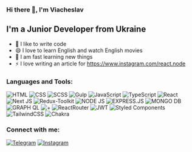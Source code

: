 ### Hi there 👋, I'm Viacheslav

## I'm a Junior Developer from Ukraine
- 💪 I like to write code
- 😄 I love to learn English and watch English movies
- 🥅 I am fast learning new things
- ⚡ I love writing an article for https://www.instagram.com/react.node

### Languages and Tools:
![HTML](https://img.shields.io/badge/-HTML-090909?style=for-the-badge&logo=html5&logoColor=orange) ![CSS](https://img.shields.io/badge/-SCSS-090909?style=for-the-badge&logo=css3&logoColor=2162B0)  ![SCSS](https://img.shields.io/badge/-SCSS-090909?style=for-the-badge&logo=sass&logoColor=D56FA4)   ![Gulp](https://img.shields.io/badge/-Gulp-090909?style=for-the-badge&logo=gulp&logoColor=red)   ![JavaScript](https://img.shields.io/badge/-JavaScript-090909?style=for-the-badge&logo=JavaScript&logoColor=E9D54D)  ![TypeScript](https://img.shields.io/badge/-TypeScript-090909?style=for-the-badge&logo=TypeScript&logoColor=2F74C0) ![React](https://img.shields.io/badge/-React-090909?style=for-the-badge&logo=react&logoColor=61DAFB) ![Next JS](https://img.shields.io/badge/Next-black?style=for-the-badge&logo=next.js&logoColor=white) ![Redux-Toolkit](https://img.shields.io/badge/-Redux_Toolkit-090909?style=for-the-badge&logo=redux&logoColor=764ABC) ![NODE JS](https://img.shields.io/badge/Node.js-43853D?style=for-the-badge&logo=node.js&logoColor=white) ![EXPRESS.JS](https://img.shields.io/badge/Express.js-090909?style=for-the-badge&logo=express&) ![MONGO DB](https://img.shields.io/badge/MongoDB-orange?style=for-the-badge&logo=mongodb&logoColor=white) ![GRAPH QL](https://img.shields.io/badge/GRAPHQL-e66ec6?style=for-the-badge&logo=GraphQL&logoColor=white) ![+](https://img.shields.io/badge/AND%20I%20HAVE%20AN%20experience%20%3E%3E%3E-bfbfbf?style=for-the-badge&logoColor=00000) ![ReactRouter](https://img.shields.io/badge/React_Router-090909?style=for-the-badge&logo=react-router&logoColor=white)  ![JWT](https://img.shields.io/badge/json%20web%20token-090909?style=for-the-badge&logo=json-web-tokens&logoColor=pink) ![Styled Components](https://img.shields.io/badge/styled--components-DB7093?style=for-the-badge&logo=styled-components&logoColor=white) ![TailwindCSS](https://img.shields.io/badge/tailwindcss-%2338B2AC.svg?style=for-the-badge&logo=tailwind-css&logoColor=white) ![Chakra](https://img.shields.io/badge/chakra-%234ED1C5.svg?style=for-the-badge&logo=chakraui&logoColor=white)

### Connect with me:
[![Telegram](https://img.shields.io/badge/-Telegram-090909?style=for-the-badge&logo=telegram&logoColor=27A0D9)](https://t.me/react1node) [![Instagram](https://img.shields.io/badge/-Instagram-090909?style=for-the-badge&logo=instagram&logoColor=BA399D)](https://www.instagram.com/react.node)
